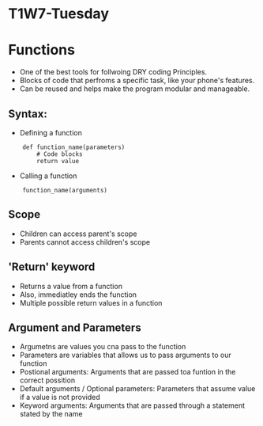 # T1W7-Tuesday

# Functions

- One of the best tools for follwoing DRY coding Principles.
- Blocks of code that perfroms a specific task, like your phone's features.
- Can be reused and helps make the program modular and manageable.

## Syntax: 
- Defining a function

```
    def function_name(parameters)
        # Code blocks
        return value
```

- Calling a function
```
    function_name(arguments)
```

## Scope 
- Children can access parent's scope
- Parents cannot access children's scope

## 'Return' keyword
- Returns a value from a function
- Also, immediatley ends the function
- Multiple possible return values in a function

## Argument and Parameters
- Argumetns are values you cna pass to the function
- Parameters are variables that allows us to pass arguments to our function
- Postional arguments: Arguments that are passed toa  funtion in the correct possition
- Default arguments / Optional parameters: Parameters that assume value if a value is not provided
- Keyword arguments: Arguments that are passed through a statement stated by the name 
